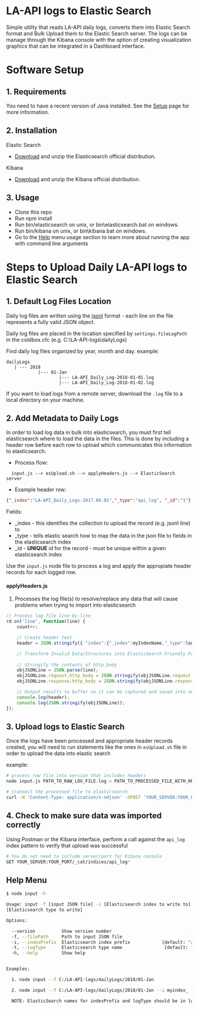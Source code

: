# LA-API logs to Elastic Search

Simple utility that reads LA-API daily logs, converts them into Elastic Search format and Bulk Upload them to the Elastic Search server. The logs can be manage through the Kibana console with the option of creating visualization graphics that can be integrated in a Dashboard interface.

# Software Setup

## 1. Requirements

You need to have a recent version of Java installed. See the [Setup](https://www.elastic.co/guide/en/elasticsearch/reference/current/setup.html#jvm-version) page for more information.

## 2. Installation

Elastic Search

* [Download](https://www.elastic.co/downloads/elasticsearch) and unzip the Elasticsearch official distribution.

Kibana

* [Download](https://www.elastic.co/downloads/kibana) and unzip the Kibana official distribution.


## 3. Usage

  * Clone this repo
  * Run npm install
  * Run bin/elasticsearch on unix, or bin\elasticsearch.bat on windows.
  * Run bin/kibana on unix, or bin\kibana.bat on windows.
  * Go to the [Help](#help-menu) menu usage section to learn more about running the app with command line arguments


# Steps to Upload Daily LA-API logs to Elastic Search

## 1. Default Log Files Location
Daily log files are written using the [jsonl](http://jsonlines.org/) format - each line on the file represents a fully valid JSON object.

Daily log files are placed in the location specified by `settings.fileLogPath` in the coldbox.cfc (e.g. C:\LA-API-logs\dailyLogs)
    
Find daily log files organized by year, month and day.  example:
```
dailyLogs
   | --- 2018
            |--- 01-Jan
                    |--- LA-API_Daily_Log-2018-01-01.log
                    |--- LA-API_Daily_Log-2018-01-02.log

```

If you want to load logs from a remote server, download the `.log` file to a local directory on your machine.

## 2. Add Metadata to Daily Logs
In order to load log data in bulk into elasticsearch, you must first tell elasticsearch where to load the data in the files.  This is done by including a header row before each row to upload which communicates this information to elasticsearch.

* Process flow:
```
  input.js --> esUpload.sh --> applyHeaders.js --> ElasticSearch server
```  

* Example header row:
```json
{"_index":"LA-API_Daily_Logs-2017.09.01","_type":"api_log", "_id":"1"}
```
Fields:
* _index - this identifies the collection to upload the record (e.g. jsonl line) to
* _type - tells elastic search how to map the data in the json file to fields in the elasticsearch index
* _id - **UNIQUE** id for the record - must be unique within a given elasticsearch index


Use the `input.js` node file to process a log and apply the appropiate header records for each logged row.

#### applyHeaders.js

1. Processes the log file(s) to resolve/replace any data that will cause problems when trying to import into elasticsearch

```javascript
// Process log file line-by-line
rd.on('line', function(line) {
    count++;

    // Create header text
    header = JSON.stringify({ "index":{"_index":myIndexName,"_type":logType, "_id": count } });

    // Transform Invalid Data/Structures into ElasticSearch Friendly Format *******************
     
    // Stringify the contents of http_body
    objJSONLine = JSON.parse(line);
    objJSONLine.request.http_body = JSON.stringify(objJSONLine.request.http_body);
    objJSONLine.response.http_body = JSON.stringify(objJSONLine.response.http_body);

    // Output results to buffer so it can be captured and saved into new file
    console.log(header);
    console.log(JSON.stringify(objJSONLine));
});
```

## 3. Upload logs to Elastic Search

Once the logs have been processed and appropriate header records created, you will need to run statements like the ones in `esUpload.sh` file in order to upload the data into elastic search

example:
```bash
# process raw file into version that includes headers
node input.js PATH_TO_RAW_LOG_FILE.log > PATH_TO_PROCESSED_FILE_WITH_HEADERS.log

# transmit the processed file to elasticsearch
curl -H 'Content-Type: application/x-ndjson' -XPOST 'YOUR_SERVER:YOUR_PORT/_bulk?pretty' --data-binary @PATH_TO_PROCESSED_FILE_WITH_HEADERS.log

```

## 4. Check to make sure data was imported correctly
Using Postman or the Kibana interface, perform a call against the `api_log` index pattern to verify that upload was successful

```bash
# You do not need to include server/port for Kibana console
GET YOUR_SERVER:YOUR_PORT/_cat/indices/api_log*
```

## Help Menu

```bash
$ node input -h

Usage: input -f [input JSON file] -i [Elasticsearch index to write to] -t
[Elasticsearch type to write]

Options:

  --version          Show version number                               [boolean]
  -f, --filePath     Path to input JSON file                          [required]
  -i, --indexPrefix  Elasticsearch index prefix            [default: "api_log_"]
  -t, --logType      Elasticsearch type name                [default: "api_log"]
  -h, --help         Show help                                         [boolean]


Examples:

  1. node input --f C:/LA-API-logs/dailyLogs/2018/01-Jan

  2. node input --f C:/LA-API-logs/dailyLogs/2018/01-Jan --i myindex_ --t mylog

  NOTE: ElasticSearch names for indexPrefix and logType should be in lower case

```
